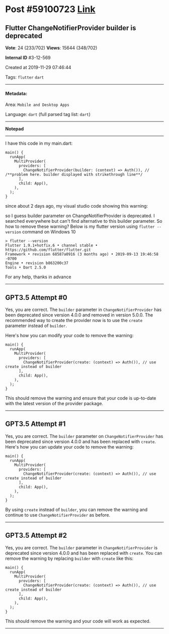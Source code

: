 
# Post \#59100723 [Link](https://stackoverflow.com/questions/59100723/)

## Flutter ChangeNotifierProvider builder is deprecated

**Vote**: 24 (233/702) **Views**: 15644 (348/702) 

**Internal ID** \#3-12-569

Created at 2019-11-29 07:46:44

Tags: `flutter` `dart`

----------

#### Metadata:

Area: `Mobile and Desktop Apps`

Language: `dart` (full parsed tag list: `dart`)

----------

**Notepad**


----------

I have this code in my main.dart:

```
main() {
  runApp(
    MultiProvider(
      providers: [
        ChangeNotifierProvider(builder: (context) => Auth()), // /**problem here. builder displayed with strikethrough line**/
      ],
      child: App(),
    ),
  );
}
```


since about 2 days ago, my visual studio code showing this warning:

[](https://i.stack.imgur.com/7hSyw.png)

so I guess builder parameter on ChangeNotifierProvider is deprecated. I searched everywhere but can't find alternative to this builder parameter. So how to remove these warning? Below is my flutter version using `flutter --version` command on Windows 10

```
> flutter --version
Flutter 1.9.1+hotfix.6 • channel stable • https://github.com/flutter/flutter.git
Framework • revision 68587a0916 (3 months ago) • 2019-09-13 19:46:58 -0700
Engine • revision b863200c37
Tools • Dart 2.5.0
```


For any help, thanks in advance


----------
        
## GPT3.5 Attempt \#0

Yes, you are correct. The `builder` parameter in `ChangeNotifierProvider` has been deprecated since version 4.0.0 and removed in version 5.0.0. The recommended way to create the provider now is to use the `create` parameter instead of `builder`.

Here's how you can modify your code to remove the warning:

```
main() {
  runApp(
    MultiProvider(
      providers: [
        ChangeNotifierProvider(create: (context) => Auth()), // use create instead of builder
      ],
      child: App(),
    ),
  );
}
```

This should remove the warning and ensure that your code is up-to-date with the latest version of the provider package.

--------

## GPT3.5 Attempt \#1

Yes, you are correct. The `builder` parameter on `ChangeNotifierProvider` has been deprecated since version 4.0.0 and has been replaced with `create`. Here's how you can update your code to remove the warning:

```
main() {
  runApp(
    MultiProvider(
      providers: [
        ChangeNotifierProvider(create: (context) => Auth()), // use create instead of builder
      ],
      child: App(),
    ),
  );
}
```

By using `create` instead of `builder`, you can remove the warning and continue to use `ChangeNotifierProvider` as before.

--------

## GPT3.5 Attempt \#2

Yes, you are correct. The `builder` parameter in `ChangeNotifierProvider` is deprecated since version 4.0.0 and has been replaced with `create`. You can remove the warning by replacing `builder` with `create` like this:

```
main() {
  runApp(
    MultiProvider(
      providers: [
        ChangeNotifierProvider(create: (context) => Auth()), // use create instead of builder
      ],
      child: App(),
    ),
  );
}
```

This should remove the warning and your code will work as expected.

--------
